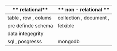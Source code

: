 | ** relational**      | ** non -  relational ** |
| -------------------- | ----------------------- |
| table , row , colums | collection , document , |
| pre definde schema   | felxible                |
| data integegrity     |                         |
| sql , posgresss      | mongodb                 |
